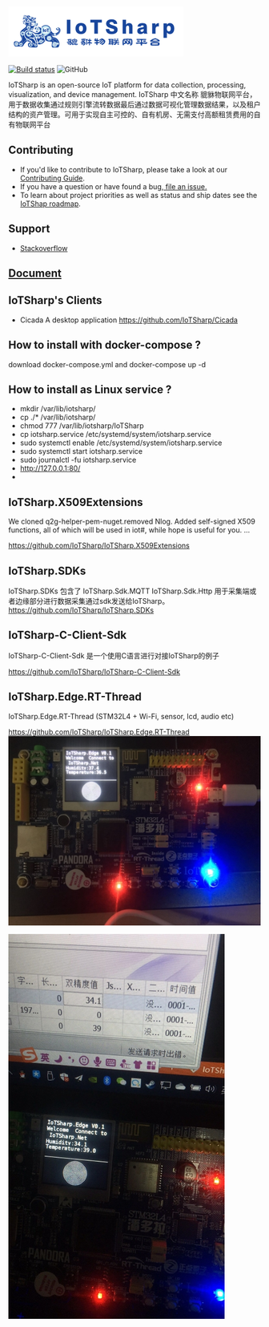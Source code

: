 ![IOTSharp LOGO](docs/images/350x100.png)  

[![Build status](https://ci.appveyor.com/api/projects/status/5o23f5vss89ct2lw/branch/master?svg=true)](https://ci.appveyor.com/project/MaiKeBing/iotsharp/branch/master)
![GitHub](https://img.shields.io/github/license/iotsharp/iotsharp.svg)


IoTSharp is an open-source IoT platform for data collection, processing, visualization, and device management.
IoTSharp 中文名称  貔貅物联网平台，用于数据收集通过规则引擎流转数据最后通过数据可视化管理数据结果，以及租户结构的资产管理。可用于实现自主可控的、自有机房、无需支付高额租赁费用的自有物联网平台 

## Contributing
 - If you'd like to contribute to IoTSharp, please take a look at our [Contributing Guide](contributing.md).
 - If you have a question or have found a bug,[ file an issue.](https://github.com/IoTSharp/IoTSharp/issues)
 - To learn about project priorities as well as status and ship dates see the [IoTShap roadmap](roadmap.md).

## Support

 - [Stackoverflow](http://stackoverflow.com/questions/tagged/iotsharp)

## [Document](https://docs.iotsharp.io)

## IoTSharp's Clients 
 - Cicada    A desktop application  https://github.com/IoTSharp/Cicada
 
 
## How to install with docker-compose  ?

download docker-compose.yml and  docker-compose up -d  



## How to install as Linux service  ?

 -  mkdir  /var/lib/iotsharp/
 -	cp ./*  /var/lib/iotsharp/
 -	chmod 777 /var/lib/iotsharp/IoTSharp
 -	cp  iotsharp.service   /etc/systemd/system/iotsharp.service
 -	sudo systemctl enable  /etc/systemd/system/iotsharp.service 
 -	sudo systemctl start  iotsharp.service 
 -	sudo journalctl -fu  iotsharp.service 
 -	http://127.0.0.1:80/ 
 -  

## IoTSharp.X509Extensions

We cloned q2g-helper-pem-nuget.removed     Nlog. Added self-signed X509 functions, all of which will be used in iot#, while hope is useful for you. ...

https://github.com/IoTSharp/IoTSharp.X509Extensions


##  IoTSharp.SDKs

IoTSharp.SDKs  包含了 IoTSharp.Sdk.MQTT  IoTSharp.Sdk.Http 用于采集端或者边缘部分进行数据采集通过sdk发送给IoTSharp。 
https://github.com/IoTSharp/IoTSharp.SDKs

## IoTSharp-C-Client-Sdk

 IoTSharp-C-Client-Sdk 是一个使用C语言进行对接IoTSharp的例子

 https://github.com/IoTSharp/IoTSharp-C-Client-Sdk


##  IoTSharp.Edge.RT-Thread

IoTSharp.Edge.RT-Thread (STM32L4 + Wi-Fi, sensor, lcd, audio etc)

https://github.com/IoTSharp/IoTSharp.Edge.RT-Thread
![20190615010003.jpg](docs/images/20190615010003.jpg)

![20190615010115.jpg](docs/images/20190615010115.jpg)

